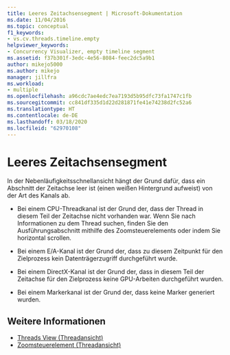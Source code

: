 ```yaml
---
title: Leeres Zeitachsensegment | Microsoft-Dokumentation
ms.date: 11/04/2016
ms.topic: conceptual
f1_keywords:
- vs.cv.threads.timeline.empty
helpviewer_keywords:
- Concurrency Visualizer, empty timeline segment
ms.assetid: f37b301f-3edc-4e56-8084-feec2dc5a9b1
author: mikejo5000
ms.author: mikejo
manager: jillfra
ms.workload:
- multiple
ms.openlocfilehash: a96cdc7ae4edc7ea7193d5b95dfc73fa1747c1fb
ms.sourcegitcommit: cc841df335d1d22d281871fe41e74238d2fc52a6
ms.translationtype: HT
ms.contentlocale: de-DE
ms.lasthandoff: 03/18/2020
ms.locfileid: "62970108"
---
```

# <a name="empty-timeline-segment"></a>Leeres Zeitachsensegment
In der Nebenläufigkeitsschnellansicht hängt der Grund dafür, dass ein Abschnitt der Zeitachse leer ist (einen weißen Hintergrund aufweist) von der Art des Kanals ab.

- Bei einem CPU-Threadkanal ist der Grund der, dass der Thread in diesem Teil der Zeitachse nicht vorhanden war. Wenn Sie nach Informationen zu dem Thread suchen, finden Sie den Ausführungsabschnitt mithilfe des Zoomsteuerelements oder indem Sie horizontal scrollen.

- Bei einem E/A-Kanal ist der Grund der, dass zu diesem Zeitpunkt für den Zielprozess kein Datenträgerzugriff durchgeführt wurde.

- Bei einem DirectX-Kanal ist der Grund der, dass in diesem Teil der Zeitachse für den Zielprozess keine GPU-Arbeiten durchgeführt wurden.

- Bei einem Markerkanal ist der Grund der, dass keine Marker generiert wurden.

## <a name="see-also"></a>Weitere Informationen
- [Threads View (Threadansicht)](../profiling/threads-view-parallel-performance.md)
- [Zoomsteuerelement (Threadansicht)](../profiling/zoom-control-threads-view.md)